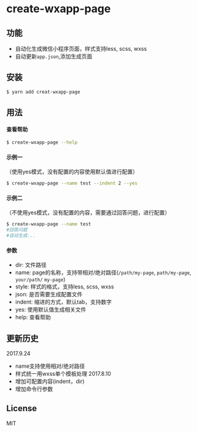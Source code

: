 # create-wxapp-page

## 功能

- 自动化生成微信小程序页面，样式支持less, scss, wxss
- 自动更新`app.json`,添加生成页面

## 安装

```bash
$ yarn add creat-wxapp-page
```


## 用法

#### 查看帮助
```bash
$ create-wxapp-page --help
```


#### 示例一
（使用yes模式，没有配置的内容使用默认值进行配置）
```bash
$ create-wxapp-page --name test --indent 2 --yes
```

#### 示例二
（不使用yes模式，没有配置的内容，需要通过回答问题，进行配置）
```bash
$ create-wxapp-page --name test
#回答问题
#自动生成...
```

#### 参数
- dir: 文件路径
- name: page的名称，支持带相对/绝对路径(`/path/my-page`, `path/my-page`, `your/path/` `my-page`)
- style: 样式的格式，支持less, scss, wxss
- json: 是否需要生成配置文件
- indent: 缩进的方式，默认tab，支持数字
- yes: 使用默认值生成相关文件
- help: 查看帮助

## 更新历史
2017.9.24
- name支持使用相对/绝对路径
- 样式统一用wxss单个模板处理
2017.8.10 
- 增加可配置内容(indent，dir)
- 增加命令行参数

## License

MIT
